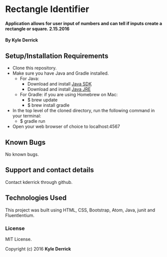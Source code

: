 # Rectangle Identifier

#### Application allows for user input of numbers and can tell if inputs create a rectangle or square. 2.15.2016

#### By Kyle Derrick

## Setup/Installation Requirements

* Clone this repository.
* Make sure you have Java and Gradle installed.
    * For Java:
        * Download and install [Java SDK](http://www.oracle.com/technetwork/java/javase/downloads/jdk8-downloads-2133151.html)
        * Download and install [Java JRE](http://www.java.com/en/)
    * For Gradle: if you are using Homebrew on Mac:
        * $ brew update
        * $ brew install gradle
* In the top level of the cloned directory, run the following command in your terminal:
    * $ gradle run
* Open your web browser of choice to localhost:4567

## Known Bugs

No known bugs.

## Support and contact details

Contact kderrick through github.

## Technologies Used

This project was built using HTML, CSS, Bootstrap, Atom, Java, junit and Fluentlentium.


### License
MIT License.

Copyright (c) 2016  **Kyle Derrick**
